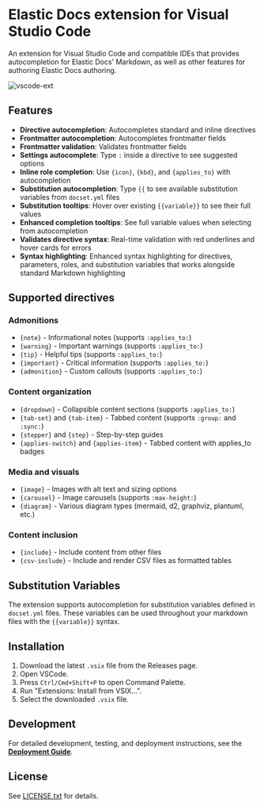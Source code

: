 # Elastic Docs extension for Visual Studio Code

An extension for Visual Studio Code and compatible IDEs that provides autocompletion for Elastic Docs' Markdown, as well as other features for authoring Elastic Docs authoring.

![vscode-ext](https://github.com/user-attachments/assets/c4ed81f9-9c5d-4e54-af16-857eb8f2bc00)

## Features

- **Directive autocompletion**: Autocompletes standard and inline directives
- **Frontmatter autocompletion**: Autocompletes frontmatter fields
- **Frontmatter validation**: Validates frontmatter fields
- **Settings autocomplete**: Type `:` inside a directive to see suggested options
- **Inline role completion**: Use `{icon}`, `{kbd}`, and `{applies_to}` with autocompletion
- **Substitution autocompletion**: Type `{{` to see available substitution variables from `docset.yml` files
- **Substitution tooltips**: Hover over existing `{{variable}}` to see their full values
- **Enhanced completion tooltips**: See full variable values when selecting from autocompletion
- **Validates directive syntax**: Real-time validation with red underlines and hover cards for errors
- **Syntax highlighting**: Enhanced syntax highlighting for directives, parameters, roles, and substitution variables that works alongside standard Markdown highlighting

## Supported directives

### Admonitions
- `{note}` - Informational notes (supports `:applies_to:`)
- `{warning}` - Important warnings (supports `:applies_to:`)
- `{tip}` - Helpful tips (supports `:applies_to:`)
- `{important}` - Critical information (supports `:applies_to:`)
- `{admonition}` - Custom callouts (supports `:applies_to:`)

### Content organization
- `{dropdown}` - Collapsible content sections (supports `:applies_to:`)
- `{tab-set}` and `{tab-item}` - Tabbed content (supports `:group:` and `:sync:`)
- `{stepper}` and `{step}` - Step-by-step guides
- `{applies-switch}` and `{applies-item}` - Tabbed content with applies_to badges

### Media and visuals
- `{image}` - Images with alt text and sizing options
- `{carousel}` - Image carousels (supports `:max-height:`)
- `{diagram}` - Various diagram types (mermaid, d2, graphviz, plantuml, etc.)

### Content inclusion
- `{include}` - Include content from other files
- `{csv-include}` - Include and render CSV files as formatted tables

## Substitution Variables

The extension supports autocompletion for substitution variables defined in `docset.yml` files. These variables can be used throughout your markdown files with the `{{variable}}` syntax.

## Installation

1. Download the latest `.vsix` file from the Releases page.
2. Open VSCode.
3. Press `Ctrl/Cmd+Shift+P` to open Command Palette.
4. Run "Extensions: Install from VSIX...".
5. Select the downloaded `.vsix` file.

## Development

For detailed development, testing, and deployment instructions, see the **[Deployment Guide](docs/deployment-guide.md)**.

## License

See [LICENSE.txt](LICENSE.txt) for details.